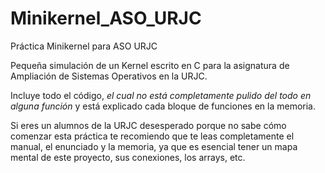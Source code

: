 # Minikernel_ASO_URJC
Práctica Minikernel para ASO URJC

Pequeña simulación de un Kernel escrito en C para la asignatura de Ampliación de Sistemas Operativos en la URJC.

Incluye todo el código, *el cual no está completamente pulido del todo en alguna función* y está explicado cada bloque de funciones en la memoria.

Si eres un alumnos de la URJC desesperado porque no sabe cómo comenzar esta práctica te recomiendo que te leas completamente el manual, el enunciado y la memoria, ya que es esencial tener un mapa mental de este proyecto, sus conexiones, los arrays, etc.
